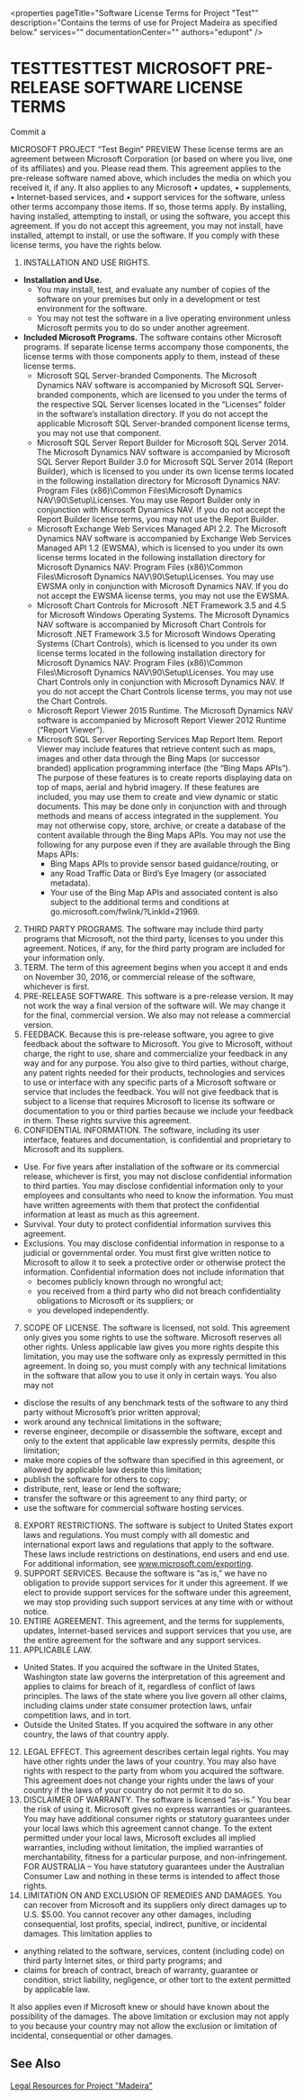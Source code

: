 <properties pageTitle="Software License Terms for Project "Test"" 
	description="Contains the terms of use for Project Madeira as specified below." 
	services="" 
	documentationCenter=""
	authors="edupont" />
# TESTTESTTEST MICROSOFT PRE-RELEASE SOFTWARE LICENSE TERMS
Commit a

MICROSOFT PROJECT “Test Begin” PREVIEW 
These license terms are an agreement between Microsoft Corporation (or based on where you live, one of its affiliates) and you. Please read them.  This agreement applies to the pre-release software named above, which includes the media on which you received it, if any.  It also applies to any Microsoft 
•	updates,
•	supplements,
•	Internet-based services, and
•	support services
for the software, unless other terms accompany those items. If so, those terms apply.
By installing, having installed, attempting to install, or using the software, you accept this agreement.  If you do not accept this agreement, you may not install, have installed, attempt to install, or use the software.
If you comply with these license terms, you have the rights below.

1. INSTALLATION AND USE RIGHTS.
  - **Installation and Use.**
    - You may install, test, and evaluate any number of copies of the software on your premises but only in a development or test environment for the software.
    - You may not test the software in a live operating environment unless Microsoft permits you to do so under another agreement.
  - **Included Microsoft Programs.** The software contains other Microsoft programs. If separate license terms accompany those components, the license terms with those components apply to them, instead of these license terms.
    - Microsoft SQL Server-branded Components.  The Microsoft Dynamics NAV software is accompanied by Microsoft SQL Server-branded components, which are licensed to you under the terms of the respective SQL Server licenses located in the “Licenses” folder in the software’s installation directory.  If you do not accept the applicable Microsoft SQL Server-branded component license terms, you may not use that component.
    - Microsoft SQL Server Report Builder for Microsoft SQL Server 2014.  The Microsoft Dynamics NAV software is accompanied by Microsoft SQL Server Report Builder 3.0 for Microsoft SQL Server 2014 (Report Builder), which is licensed to you under its own license terms located in the following installation directory for Microsoft Dynamics NAV: Program Files (x86)\Common Files\Microsoft Dynamics NAV\90\Setup\Licenses. You may use Report Builder only in conjunction with Microsoft Dynamics NAV.  If you do not accept the Report Builder license terms, you may not use the Report Builder.
    - Microsoft Exchange Web Services Managed API 2.2. The Microsoft Dynamics NAV software is accompanied by Exchange Web Services Managed API 1.2 (EWSMA), which is licensed to you under its own license terms located in the following installation directory for Microsoft Dynamics NAV: Program Files (x86)\Common Files\Microsoft Dynamics NAV\90\Setup\Licenses. You may use EWSMA only in conjunction with Microsoft Dynamics NAV.  If you do not accept the EWSMA license terms, you may not use the EWSMA.
    - Microsoft Chart Controls for Microsoft .NET Framework 3.5 and 4.5 for Microsoft Windows Operating Systems. The Microsoft Dynamics NAV software is accompanied by Microsoft Chart Controls for Microsoft .NET Framework 3.5 for Microsoft Windows Operating Systems (Chart Controls), which is licensed to you under its own license terms located in the following installation directory for Microsoft Dynamics NAV: Program Files (x86)\Common Files\Microsoft Dynamics NAV\90\Setup\Licenses. You may use Chart Controls only in conjunction with Microsoft Dynamics NAV.  If you do not accept the Chart Controls license terms, you may not use the Chart Controls.
    - Microsoft Report Viewer 2015 Runtime.  The Microsoft Dynamics NAV software is accompanied by Microsoft Report Viewer 2012 Runtime (“Report Viewer”).
    - Microsoft SQL Server Reporting Services Map Report Item. Report Viewer may include features that retrieve content such as maps, images and other data through the Bing Maps (or successor branded) application programming interface (the “Bing Maps APIs”). The purpose of these features is to create reports displaying data on top of maps, aerial and hybrid imagery. If these features are included, you may use them to create and view dynamic or static documents. This may be done only in conjunction with and through methods and means of access integrated in the supplement. You may not otherwise copy, store, archive, or create a database of the content available through the Bing Maps APIs. You may not use the following for any purpose even if they are available through the Bing Maps APIs:
      -	Bing Maps APIs to provide sensor based guidance/routing, or
      -	any Road Traffic Data or Bird’s Eye Imagery (or associated metadata).
      - Your use of the Bing Map APIs and associated content is also subject to the additional terms and conditions at go.microsoft.com/fwlink/?LinkId=21969. 
2. THIRD PARTY PROGRAMS. The software may include third party programs that Microsoft, not the third party, licenses to you under this agreement.  Notices, if any, for the third party program are included for your information only.
3.	TERM. The term of this agreement begins when you accept it and ends on November 30, 2016, or commercial release of the software, whichever is first.
4.	PRE-RELEASE SOFTWARE. This software is a pre-release version.  It may not work the way a final version of the software will.  We may change it for the final, commercial version.  We also may not release a commercial version.
5.	FEEDBACK. Because this is pre-release software, you agree to give feedback about the software to Microsoft.  You give to Microsoft, without charge, the right to use, share and commercialize your feedback in any way and for any purpose.  You also give to third parties, without charge, any patent rights needed for their products, technologies and services to use or interface with any specific parts of a Microsoft software or service that includes the feedback.  You will not give feedback that is subject to a license that requires Microsoft to license its software or documentation to you or third parties because we include your feedback in them.  These rights survive this agreement.
6.	CONFIDENTIAL INFORMATION. The software, including its user interface, features and documentation, is confidential and proprietary to Microsoft and its suppliers.
  - Use. For five years after installation of the software or its commercial release, whichever is first, you may not disclose confidential information to third parties. You may disclose confidential information only to your employees and consultants who need to know the information. You must have written agreements with them that protect the confidential information at least as much as this agreement.
  - Survival. Your duty to protect confidential information survives this agreement.
  - Exclusions. You may disclose confidential information in response to a judicial or governmental order. You must first give written notice to Microsoft to allow it to seek a protective order or otherwise protect the information. Confidential information does not include information that
    - 	becomes publicly known through no wrongful act;
    - you received from a third party who did not breach confidentiality obligations to Microsoft or its suppliers; or
    - you developed independently.
7.	SCOPE OF LICENSE. The software is licensed, not sold.  This agreement only gives you some rights to use the software.  Microsoft reserves all other rights.  Unless applicable law gives you more rights despite this limitation, you may use the software only as expressly permitted in this agreement.  In doing so, you must comply with any technical limitations in the software that allow you to use it only in certain ways. You also may not
  - disclose the results of any benchmark tests of the software to any third party without Microsoft’s prior written approval;
  - work around any technical limitations in the software;
  - reverse engineer, decompile or disassemble the software, except and only to the extent that applicable law expressly permits, despite this limitation;
  - make more copies of the software than specified in this agreement, or allowed by applicable law despite this limitation;
  - publish the software for others to copy;
  - distribute, rent, lease or lend the software;
  - transfer the software or this agreement to any third party; or
  - use the software for commercial software hosting services.
8.	EXPORT RESTRICTIONS. The software is subject to United States export laws and regulations.  You must comply with all domestic and international export laws and regulations that apply to the software.  These laws include restrictions on destinations, end users and end use.  For additional information, see www.microsoft.com/exporting.
9.	SUPPORT SERVICES.  Because the software is “as is,” we have no obligation to provide support services for it under this agreement.  If we elect to provide support services for the software under this agreement, we may stop providing such support services at any time with or without notice.
10.	ENTIRE AGREEMENT. This agreement, and the terms for supplements, updates, Internet-based services and support services that you use, are the entire agreement for the software and any support services.
11.	APPLICABLE LAW.
  - United States. If you acquired the software in the United States, Washington state law governs the interpretation of this agreement and applies to claims for breach of it, regardless of conflict of laws principles. The laws of the state where you live govern all other claims, including claims under state consumer protection laws, unfair competition laws, and in tort.
  - Outside the United States. If you acquired the software in any other country, the laws of that country apply.
12.	LEGAL EFFECT. This agreement describes certain legal rights. You may have other rights under the laws of your country. You may also have rights with respect to the party from whom you acquired the software. This agreement does not change your rights under the laws of your country if the laws of your country do not permit it to do so.
13.	DISCLAIMER OF WARRANTY. The software is licensed “as-is.”  You bear the risk of using it.  Microsoft gives no express warranties or guarantees.  You may have additional consumer rights or statutory guarantees under your local laws which this agreement cannot change.  To the extent permitted under your local laws, Microsoft excludes all implied warranties, including without limitation, the implied warranties of merchantability, fitness for a particular purpose, and non-infringement.
FOR AUSTRALIA – You have statutory guarantees under the Australian Consumer Law and nothing in these terms is intended to affect those rights.
14.	LIMITATION ON AND EXCLUSION OF REMEDIES AND DAMAGES. You can recover from Microsoft and its suppliers only direct damages up to U.S. $5.00. You cannot recover any other damages, including consequential, lost profits, special, indirect, punitive, or incidental damages.  This limitation applies to
  - anything related to the software, services, content (including code) on third party Internet sites, or third party programs; and  
  - claims for breach of contract, breach of warranty, guarantee or condition, strict liability, negligence, or other tort to the extent permitted by applicable law.
  
  It also applies even if Microsoft knew or should have known about the possibility of the damages. The above limitation or exclusion may not apply to you because your country may not allow the exclusion or limitation of incidental, consequential or other damages.

## See Also  
[Legal Resources for Project "Madeira"](legal-resources.md)  

